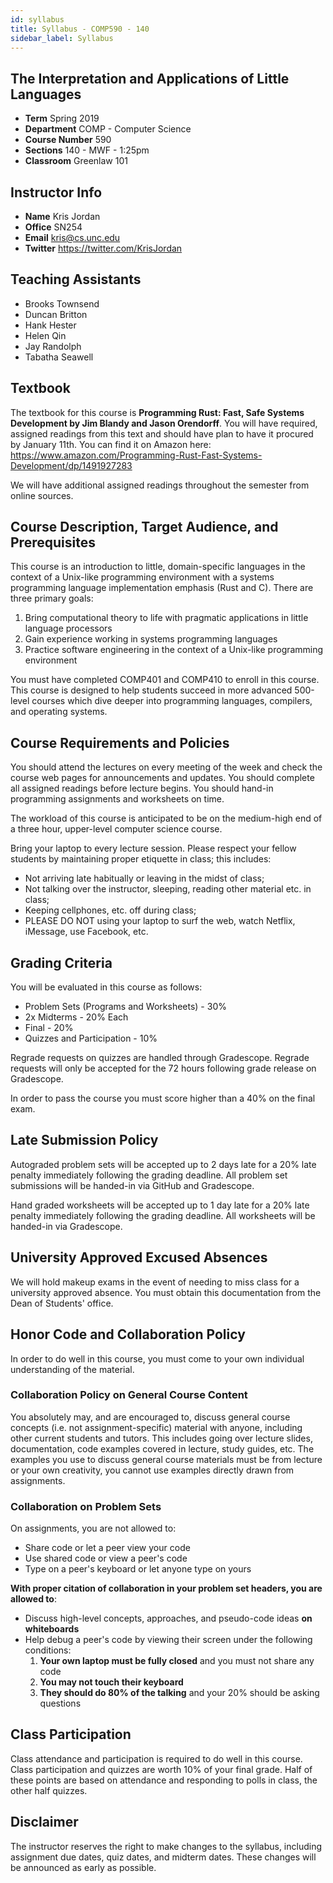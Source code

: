 ```yaml
---
id: syllabus
title: Syllabus - COMP590 - 140
sidebar_label: Syllabus
---
```


## The Interpretation and Applications of Little Languages

- **Term**          Spring 2019             
- **Department**    COMP - Computer Science 
- **Course Number** 590                     
- **Sections**      140 - MWF - 1:25pm      
- **Classroom**     Greenlaw 101            

## Instructor Info

- **Name** Kris Jordan
- **Office** SN254
- **Email** <kris@cs.unc.edu>
- **Twitter** <https://twitter.com/KrisJordan>

## Teaching Assistants

- Brooks Townsend
- Duncan Britton
- Hank Hester
- Helen Qin
- Jay Randolph
- Tabatha Seawell

## Textbook

The textbook for this course is **Programming Rust: Fast, Safe Systems Development by Jim Blandy and Jason Orendorff**. You will have required, assigned readings from this text and should have plan to have it procured by January 11th. You can find it on Amazon here: <https://www.amazon.com/Programming-Rust-Fast-Systems-Development/dp/1491927283>

We will have additional assigned readings throughout the semester from online sources.

## Course Description, Target Audience, and Prerequisites

This course is an introduction to little, domain-specific languages in the context of a Unix-like programming environment with a systems programming language implementation emphasis (Rust and C). There are three primary goals:

1. Bring computational theory to life with pragmatic applications in little language processors
2. Gain experience working in systems programming languages
3. Practice software engineering in the context of a Unix-like programming environment

You must have completed COMP401 and COMP410 to enroll in this course. This course is designed to help students succeed in more advanced 500-level courses which dive deeper into programming languages, compilers, and operating systems.

## Course Requirements and Policies

You should attend the lectures on every meeting of the week and check the course web pages for announcements and updates. You should complete all assigned readings before lecture begins. You should hand-in programming assignments and worksheets on time.

The workload of this course is anticipated to be on the medium-high end of a three hour, upper-level computer science course.

Bring your laptop to every lecture session. Please respect your fellow students by maintaining proper etiquette in class; this includes:

- Not arriving late habitually or leaving in the midst of class;
- Not talking over the instructor, sleeping, reading other material etc. in class;
- Keeping cellphones, etc. off during class;
- PLEASE DO NOT using your laptop to surf the web, watch Netflix, iMessage, use Facebook, etc.

## Grading Criteria

You will be evaluated in this course as follows:

- Problem Sets (Programs and Worksheets) - 30%
- 2x Midterms - 20% Each
- Final - 20%
- Quizzes and Participation - 10%

Regrade requests on quizzes are handled through Gradescope. Regrade requests will only be accepted for the 72 hours following grade release on Gradescope.

In order to pass the course you must score higher than a 40% on the final exam.

## Late Submission Policy

Autograded problem sets will be accepted up to 2 days late for a 20% late penalty immediately following the grading deadline. All problem set submissions will be handed-in via GitHub and Gradescope.

Hand graded worksheets will be accepted up to 1 day late for a 20% late penalty immediately following the grading deadline. All worksheets will be handed-in via Gradescope.

## University Approved Excused Absences

We will hold makeup exams in the event of needing to miss class for a university approved absence. You must obtain this documentation from the Dean of Students' office.

## Honor Code and Collaboration Policy

In order to do well in this course, you must come to your own individual understanding of the material.

### Collaboration Policy on General Course Content

You absolutely may, and are encouraged to, discuss general course concepts (i.e. not assignment-specific) material with anyone, including other current students and tutors. This includes going over lecture slides, documentation, code examples covered in lecture, study guides, etc. The examples you use to discuss general course materials must be from lecture or your own creativity, you cannot use examples directly drawn from assignments.

### Collaboration on Problem Sets

On assignments, you are not allowed to:

- Share code or let a peer view your code
- Use shared code or view a peer's code
- Type on a peer's keyboard or let anyone type on yours

**With proper citation of collaboration in your problem set headers, you are allowed to**:

- Discuss high-level concepts, approaches, and pseudo-code ideas **on whiteboards**
- Help debug a peer's code by viewing their screen under the following conditions:
  1. **Your own laptop must be fully closed** and you must not share any code
  2. **You may not touch their keyboard**
  3. **They should do 80% of the talking** and your 20% should be asking questions

## Class Participation

Class attendance and participation is required to do well in this course. Class participation and quizzes are worth 10% of your final grade. Half of these points are based on attendance and responding to polls in class, the other half quizzes.

## Disclaimer

The instructor reserves the right to make changes to the syllabus, including assignment due dates, quiz dates, and midterm dates. These changes will be announced as early as possible.
